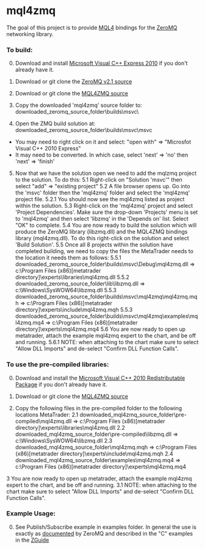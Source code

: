 # mql4zmq

The goal of this project is to provide [MQL4](http://docs.mql4.com/ "MQL4 documentation homepage.") bindings for the [ZeroMQ](http://zeromq.org/ "ZeroMQ homepage.") networking library. 

### To build:

0. Download and install [Microsoft Visual C++ Express 2010](http://go.microsoft.com/?linkid=9709949 "Microsoft's Visual C++ 2010 Express Download Link.") if you don't already have it. 

1. Download or git clone the [ZeroMQ v2.1 source](https://github.com/zeromq/zeromq2-1/ "ZeroMQ v2.1 github.")

2. Download or git clone the [MQL4ZMQ source](https://github.com/AustenConrad/mql4zmq/ "mql4zmq github.")

3. Copy the downloaded 'mql4zmq' source folder to: downloaded_zeromq_source_folder\builds\msvc\

4. Open the ZMQ build solution at: downloaded_zeromq_source_folder\builds\msvc\msvc
* You may need to right click on it and select: "open with" => "Microsfot Visual C++ 2010 Express"
* It may need to be converted. In which case, select 'next' => 'no' then 'next' => 'finish'

5. Now that we have the solution open we need to add the mqlzmq project to the solution. To do this:
5.1 Right-click on "Solution 'msvc'" then select "add" => "existing project"
5.2 A file browser opens up. Go into the 'msvc' folder then the 'mql4zmq' folder and select the 'mql4zmq' project file.
5.2.1 You should now see the mql4zmq listed as project within the solution.
5.3 Right-click on the 'mql4zmq' project and select 'Project Dependencies'. Make sure the drop-down 'Projects' menu is set to 'mql4zmq' and then select 'libzmq' in the 'Depends on' list. Select "OK" to complete.
5.4 You are now ready to build the solution which will produce the ZeroMQ library (libzmq.dll) and the MQL4ZMQ bindings library (mql4zmq.dll). To do this right-click on the solution and select 'Build Solution'.
5.5 Once all 8 projects within the solution have completed building, we need to copy the files the MetaTrader needs to the location it needs them as follows:
5.5.1	downloaded_zeromq_source_folder\builds\msvc\Debug\mql4zmq.dll => c:\Program Files (x86)\[metatrader directory]\experts\libraries\mql4zmq.dll
5.5.2	downloaded_zeromq_source_folder\lib\libzmq.dll => c:\Windows\SysWOW64\libzmq.dll
5.5.3	downloaded_zeromq_source_folder\builds\msvc\mql4zmq\mql4zmq.mqh => c:\Program Files (x86)\[metatrader directory]\experts\include\mql4zmq.mqh
5.5.3	downloaded_zeromq_source_folder\builds\msvc\mql4zmq\examples\mql4zmq.mq4 => c:\Program Files (x86)\[metatrader directory]\experts\mql4zmq.mq4
5.6 You are now ready to open up metatrader, attach the example mql4zmq expert to the chart, and be off and running.
5.6.1	NOTE: when attaching to the chart make sure to select "Allow DLL Imports" and de-select "Confirm DLL Function Calls".


### To use the pre-compiled libraries:

0. Download and install the [Microsoft Visual C++ 2010 Redistributable Package](http://www.microsoft.com/download/en/details.aspx?id=5555 "Microsoft Visual C++ 2010 Redistributable Package Download.") if you don't already have it.

1. Download or git clone the [MQL4ZMQ source](https://github.com/AustenConrad/mql4zmq/ "mql4zmq github.")

2. Copy the following files in the pre-compiled folder to the following locations MetaTrader:
2.1	downloaded_mql4zmq_source_folder\pre-compiled\mql4zmq.dll => c:\Program Files (x86)\[metatrader directory]\experts\libraries\mql4zmq.dll
2.2	downloaded_mql4zmq_source_folder\pre-compiled\libzmq.dll => c:\Windows\SysWOW64\libzmq.dll
2.3	downloaded_mql4zmq_source_folder\mql4zmq.mqh => c:\Program Files (x86)\[metatrader directory]\experts\include\mql4zmq.mqh
2.4	downloaded_mql4zmq_source_folder\examples\mql4zmq.mq4 => c:\Program Files (x86)\[metatrader directory]\experts\mql4zmq.mq4

3 You are now ready to open up metatrader, attach the example mql4zmq expert to the chart, and be off and running.
3.1 NOTE: when attaching to the chart make sure to select "Allow DLL Imports" and de-select "Confirm DLL Function Calls".


### Example Usage:

0. See Publish/Subscribe example in examples folder. In general the use is exactly as [documented](http://api.zeromq.org/2-1:_start "ZeroMQ API Documentation.") by ZeroMQ and described in the "C" examples in the [ZGuide](http://zguide.zeromq.org/page:all "ZeroMQ ZGuide.")